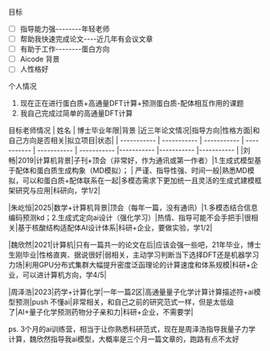目标

- [ ] 指导能力强--------年轻老师
- [ ] 帮助我快速完成论文----近几年有会议文章
- [ ] 有助于工作--------蛋白方向
- [ ] Aicode 背景
- [ ] 人性格好

个人情况

1. 现在正在进行蛋白质+高通量DFT计算+预测蛋白质-配体相互作用的课题
2. 我自己完成过简单的高通量DFT计算

目标老师情况
| 姓名          | 博士毕业年限|背景          |近三年论文情况|指导方向|性格方面|和自己方向是否相关|拟立项目|状态|
| ----------- | ----------- | ----------- | ----------- | ----------- | ----------- |----------- |----------- |----------- |
|刘畅|2019|计算机背景|子刊+顶会（非常好，作为通讯或第一作者）|1.生成式模型基于配体和蛋白质生成构象（MD模拟）； | 严谨、指导性强、时间一般|熟悉MD模拟，可以和蛋白质+配体联系在一起|多模态需求下更加统一且灵活的生成式建模框架研究与应用|科研向，学1/2|

|朱屹恒|2025|数学+计算机背景|顶会（每年一篇，没有通讯）|1.多模态结合信息编码预测kd；2.生成式定向ai设计（强化学习）|热情、指导可能不会手把手|很相关|基于核酸结构适配体AI设计体系|科研+企业，要做实验，学1/2|

|魏欣然|2021|计算机|只有一篇共一的论文在后|应该会强一些吧，21年毕业，博士生刚毕业|性格直爽、据说很好|弱相关，主动学习判断当下选择DFT还是机器学习力场|利用GPU分布式集群大幅提升密度泛函理论的计算速度和体系规模|科研+企业，可以进计算机方向，学4/5|

|周泽浩|2023|药学+计算化学|一年一篇2区|高通量量子化学计算计算描述符+ai模型预测|push 不懂ai|非常相关，和自己之前的研究范式一样，但是太低级了|AI+量子化学预测药物分子亲和力|科研+企业，不需要学|

ps. 3个月的ai训练营，相当于让你熟悉科研范式，现在是周泽浩指导我量子力学计算，魏欣然指导我ai模型，大概率是三个月一篇文章的，跑路有点不太好
 